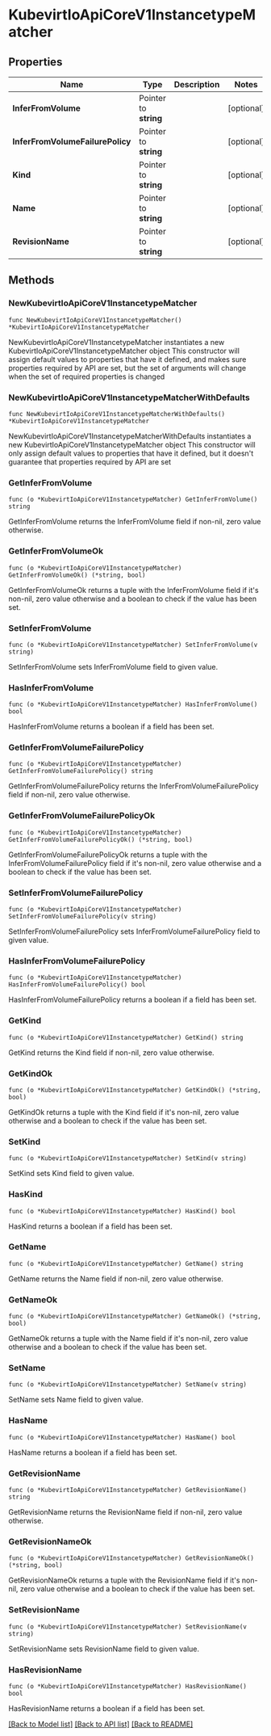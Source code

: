 # KubevirtIoApiCoreV1InstancetypeMatcher

## Properties

Name | Type | Description | Notes
------------ | ------------- | ------------- | -------------
**InferFromVolume** | Pointer to **string** |  | [optional] 
**InferFromVolumeFailurePolicy** | Pointer to **string** |  | [optional] 
**Kind** | Pointer to **string** |  | [optional] 
**Name** | Pointer to **string** |  | [optional] 
**RevisionName** | Pointer to **string** |  | [optional] 

## Methods

### NewKubevirtIoApiCoreV1InstancetypeMatcher

`func NewKubevirtIoApiCoreV1InstancetypeMatcher() *KubevirtIoApiCoreV1InstancetypeMatcher`

NewKubevirtIoApiCoreV1InstancetypeMatcher instantiates a new KubevirtIoApiCoreV1InstancetypeMatcher object
This constructor will assign default values to properties that have it defined,
and makes sure properties required by API are set, but the set of arguments
will change when the set of required properties is changed

### NewKubevirtIoApiCoreV1InstancetypeMatcherWithDefaults

`func NewKubevirtIoApiCoreV1InstancetypeMatcherWithDefaults() *KubevirtIoApiCoreV1InstancetypeMatcher`

NewKubevirtIoApiCoreV1InstancetypeMatcherWithDefaults instantiates a new KubevirtIoApiCoreV1InstancetypeMatcher object
This constructor will only assign default values to properties that have it defined,
but it doesn't guarantee that properties required by API are set

### GetInferFromVolume

`func (o *KubevirtIoApiCoreV1InstancetypeMatcher) GetInferFromVolume() string`

GetInferFromVolume returns the InferFromVolume field if non-nil, zero value otherwise.

### GetInferFromVolumeOk

`func (o *KubevirtIoApiCoreV1InstancetypeMatcher) GetInferFromVolumeOk() (*string, bool)`

GetInferFromVolumeOk returns a tuple with the InferFromVolume field if it's non-nil, zero value otherwise
and a boolean to check if the value has been set.

### SetInferFromVolume

`func (o *KubevirtIoApiCoreV1InstancetypeMatcher) SetInferFromVolume(v string)`

SetInferFromVolume sets InferFromVolume field to given value.

### HasInferFromVolume

`func (o *KubevirtIoApiCoreV1InstancetypeMatcher) HasInferFromVolume() bool`

HasInferFromVolume returns a boolean if a field has been set.

### GetInferFromVolumeFailurePolicy

`func (o *KubevirtIoApiCoreV1InstancetypeMatcher) GetInferFromVolumeFailurePolicy() string`

GetInferFromVolumeFailurePolicy returns the InferFromVolumeFailurePolicy field if non-nil, zero value otherwise.

### GetInferFromVolumeFailurePolicyOk

`func (o *KubevirtIoApiCoreV1InstancetypeMatcher) GetInferFromVolumeFailurePolicyOk() (*string, bool)`

GetInferFromVolumeFailurePolicyOk returns a tuple with the InferFromVolumeFailurePolicy field if it's non-nil, zero value otherwise
and a boolean to check if the value has been set.

### SetInferFromVolumeFailurePolicy

`func (o *KubevirtIoApiCoreV1InstancetypeMatcher) SetInferFromVolumeFailurePolicy(v string)`

SetInferFromVolumeFailurePolicy sets InferFromVolumeFailurePolicy field to given value.

### HasInferFromVolumeFailurePolicy

`func (o *KubevirtIoApiCoreV1InstancetypeMatcher) HasInferFromVolumeFailurePolicy() bool`

HasInferFromVolumeFailurePolicy returns a boolean if a field has been set.

### GetKind

`func (o *KubevirtIoApiCoreV1InstancetypeMatcher) GetKind() string`

GetKind returns the Kind field if non-nil, zero value otherwise.

### GetKindOk

`func (o *KubevirtIoApiCoreV1InstancetypeMatcher) GetKindOk() (*string, bool)`

GetKindOk returns a tuple with the Kind field if it's non-nil, zero value otherwise
and a boolean to check if the value has been set.

### SetKind

`func (o *KubevirtIoApiCoreV1InstancetypeMatcher) SetKind(v string)`

SetKind sets Kind field to given value.

### HasKind

`func (o *KubevirtIoApiCoreV1InstancetypeMatcher) HasKind() bool`

HasKind returns a boolean if a field has been set.

### GetName

`func (o *KubevirtIoApiCoreV1InstancetypeMatcher) GetName() string`

GetName returns the Name field if non-nil, zero value otherwise.

### GetNameOk

`func (o *KubevirtIoApiCoreV1InstancetypeMatcher) GetNameOk() (*string, bool)`

GetNameOk returns a tuple with the Name field if it's non-nil, zero value otherwise
and a boolean to check if the value has been set.

### SetName

`func (o *KubevirtIoApiCoreV1InstancetypeMatcher) SetName(v string)`

SetName sets Name field to given value.

### HasName

`func (o *KubevirtIoApiCoreV1InstancetypeMatcher) HasName() bool`

HasName returns a boolean if a field has been set.

### GetRevisionName

`func (o *KubevirtIoApiCoreV1InstancetypeMatcher) GetRevisionName() string`

GetRevisionName returns the RevisionName field if non-nil, zero value otherwise.

### GetRevisionNameOk

`func (o *KubevirtIoApiCoreV1InstancetypeMatcher) GetRevisionNameOk() (*string, bool)`

GetRevisionNameOk returns a tuple with the RevisionName field if it's non-nil, zero value otherwise
and a boolean to check if the value has been set.

### SetRevisionName

`func (o *KubevirtIoApiCoreV1InstancetypeMatcher) SetRevisionName(v string)`

SetRevisionName sets RevisionName field to given value.

### HasRevisionName

`func (o *KubevirtIoApiCoreV1InstancetypeMatcher) HasRevisionName() bool`

HasRevisionName returns a boolean if a field has been set.


[[Back to Model list]](../README.md#documentation-for-models) [[Back to API list]](../README.md#documentation-for-api-endpoints) [[Back to README]](../README.md)


